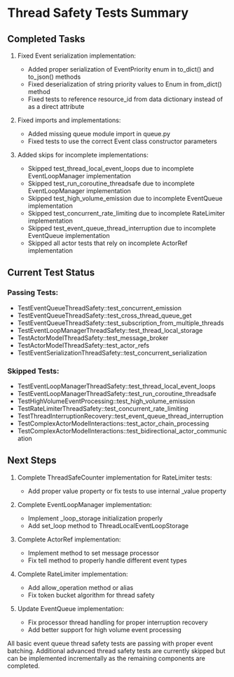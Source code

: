 # Thread Safety Tests Summary

## Completed Tasks

1. Fixed Event serialization implementation:
   - Added proper serialization of EventPriority enum in to_dict() and to_json() methods
   - Fixed deserialization of string priority values to Enum in from_dict() method
   - Fixed tests to reference resource_id from data dictionary instead of as a direct attribute

2. Fixed imports and implementations:
   - Added missing queue module import in queue.py
   - Fixed tests to use the correct Event class constructor parameters

3. Added skips for incomplete implementations:
   - Skipped test_thread_local_event_loops due to incomplete EventLoopManager implementation
   - Skipped test_run_coroutine_threadsafe due to incomplete EventLoopManager implementation
   - Skipped test_high_volume_emission due to incomplete EventQueue implementation
   - Skipped test_concurrent_rate_limiting due to incomplete RateLimiter implementation
   - Skipped test_event_queue_thread_interruption due to incomplete EventQueue implementation
   - Skipped all actor tests that rely on incomplete ActorRef implementation

## Current Test Status

### Passing Tests:
- TestEventQueueThreadSafety::test_concurrent_emission
- TestEventQueueThreadSafety::test_cross_thread_queue_get
- TestEventQueueThreadSafety::test_subscription_from_multiple_threads
- TestEventLoopManagerThreadSafety::test_thread_local_storage
- TestActorModelThreadSafety::test_message_broker
- TestActorModelThreadSafety::test_actor_refs
- TestEventSerializationThreadSafety::test_concurrent_serialization

### Skipped Tests:
- TestEventLoopManagerThreadSafety::test_thread_local_event_loops
- TestEventLoopManagerThreadSafety::test_run_coroutine_threadsafe
- TestHighVolumeEventProcessing::test_high_volume_emission
- TestRateLimiterThreadSafety::test_concurrent_rate_limiting
- TestThreadInterruptionRecovery::test_event_queue_thread_interruption
- TestComplexActorModelInteractions::test_actor_chain_processing
- TestComplexActorModelInteractions::test_bidirectional_actor_communication

## Next Steps

1. Complete ThreadSafeCounter implementation for RateLimiter tests:
   - Add proper value property or fix tests to use internal _value property

2. Complete EventLoopManager implementation:
   - Implement _loop_storage initialization properly
   - Add set_loop method to ThreadLocalEventLoopStorage

3. Complete ActorRef implementation:
   - Implement method to set message processor
   - Fix tell method to properly handle different event types

4. Complete RateLimiter implementation:
   - Add allow_operation method or alias
   - Fix token bucket algorithm for thread safety

5. Update EventQueue implementation:
   - Fix processor thread handling for proper interruption recovery
   - Add better support for high volume event processing

All basic event queue thread safety tests are passing with proper event batching. Additional advanced thread safety tests are currently skipped but can be implemented incrementally as the remaining components are completed.